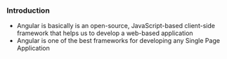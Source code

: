 
### Introduction
* Angular is basically is an open-source, JavaScript-based client-side framework that helps us to develop a web-based application
* Angular is one of the best frameworks for developing any Single Page Application
